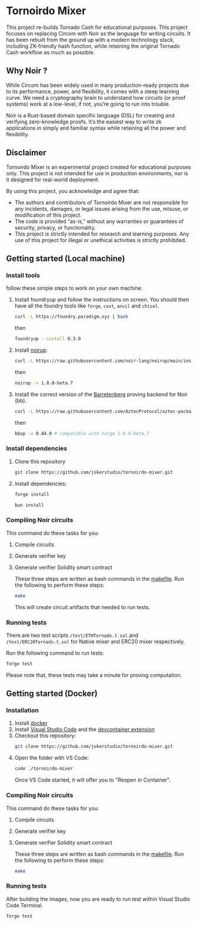 # Tornoirdo Mixer
This project re-builds Tornado Cash for educational purposes. This project focuses on replacing Circom with Noir as the language for writing circuits. It has been rebuilt from the ground up with a modern technology stack, including ZK-friendly hash function, while retaining the original Tornado Cash workflow as much as possible.

## Why Noir ?
While Circom has been widely used in many production-ready projects due to its performance, power, and flexibility, it comes with a steep learning curve. We need a cryptography brain to understand how circuits (or proof systems) work at a low-level, if not, you’re going to run into trouble.

Noir is a Rust-based domain specific language (DSL) for creating and verifying zero-knowledge proofs. It’s the easiest way to write zk applications in simply and familiar syntax while retaining all the power and flexibility.

## Disclaimer
Tornoirdo Mixer is an experimental project created for educational purposes only. This project is not intended for use in production environments, nor is it designed for real-world deployment.

By using this project, you acknowledge and agree that:
-	The authors and contributors of Tornoirdo Mixer are not responsible for any incidents, damages, or legal issues arising from the use, misuse, or modification of this project.
-	The code is provided “as-is,” without any warranties or guarantees of security, privacy, or functionality.
-	This project is strictly intended for research and learning purposes. Any use of this project for illegal or unethical activities is strictly prohibited.

## Getting started (Local machine)
### Install tools
follow these simple steps to work on your own machine:

1. Install foundryup and follow the instructions on screen. You should then have all the foundry
   tools like `forge`, `cast`, `anvil` and `chisel`.

   ```bash
   curl -L https://foundry.paradigm.xyz | bash
   ```
   then

   ```bash
   foundryup --install 0.3.0
   ```

2. Install [noirup](https://noir-lang.org/docs/getting_started/installation/#installing-noirup):

   ```bash
   curl -L https://raw.githubusercontent.com/noir-lang/noirup/main/install | bash
   ```
   then

   ```bash
   noirup -v 1.0.0-beta.7
   ```


4. Install the correct version of the
   [Barretenberg](https://github.com/AztecProtocol/aztec-packages/tree/master/barretenberg/cpp/src/barretenberg/bb#version-compatibility-with-noir)
   proving backend for Noir (bb).

   ```bash
   curl -L https://raw.githubusercontent.com/AztecProtocol/aztec-packages/master/barretenberg/bbup/install | bash
   ```
   then

   ```bash
   bbup -v 0.84.0 # compatible with nargo 1.0.0-beta.7
   ```

### Install dependencies
1. Clone this repository
   ```bash
   git clone https://github.com/jokerstudio/tornoirdo-mixer.git
   ```

2. Install dependencies:

   ```bash
   forge install
   ```
   ```bash
   bun install
      ```

### Compiling Noir circuits

This command do these tasks for you:

1. Compile circuits
2. Generate verifier key
3. Generate verifier Solidity smart contract

   These three steps are written as bash commands in the [makefile](https://github.com/jokerstudio/tornoirdo-mixer/blob/main/makefile). Run the following to perform these steps:

   ```bash
   make
   ```

   This will create circuit artifacts that needed to run tests.

### Running tests

There are two test scripts `/test/ETHTornado.t.sol` and `/test/ERC20Tornado.t.sol` for Native mixer and ERC20 mixer respectively.

   Run the following command to run tests:

   ```bash
   forge test
   ```
   Please note that, these tests may take a minute for proving computation.


## Getting started (Docker)
### Installation

1. Install [docker](https://docs.docker.com/engine/install/)
2. Install [Visual Studio Code](https://code.visualstudio.com/download) and the [devcontainer extension](https://marketplace.visualstudio.com/items?itemName=ms-vscode-remote.remote-containers)
3. Checkout this repository:    
   ```bash
   git clone https://github.com/jokerstudio/tornoirdo-mixer.git
   ```
4. Open the folder with VS Code: 
   ```bash
   code ./tornoirdo-mixer
   ```
   Once VS Code started, it will offer you to "Reopen in Container".

### Compiling Noir circuits

This command do these tasks for you:

1. Compile circuits
2. Generate verifier key
3. Generate verifier Solidity smart contract

   These three steps are written as bash commands in the [makefile](https://github.com/jokerstudio/tornoirdo-mixer/blob/main/makefile). Run the following to perform these steps:

   ```bash
   make

### Running tests
   After building the images, now you are ready to run test within Visual Studio Code Terminal.
   ```bash
   forge test
   ```

